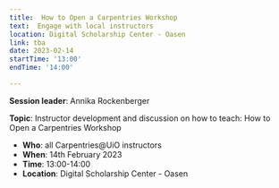 ```yaml
---
title:  How to Open a Carpentries Workshop
text:  Engage with local instructors
location: Digital Scholarship Center - Oasen
link: tba
date: 2023-02-14
startTime: '13:00'
endTime: '14:00'

---
```


**Session leader**: Annika Rockenberger

**Topic**: Instructor development and discussion on how to teach: How to Open a Carpentries Workshop

- **Who**: all Carpentries@UiO instructors
- **When**: 14th February 2023
- **Time**: 13:00-14:00
- **Location**: Digital Scholarship Center - Oasen
